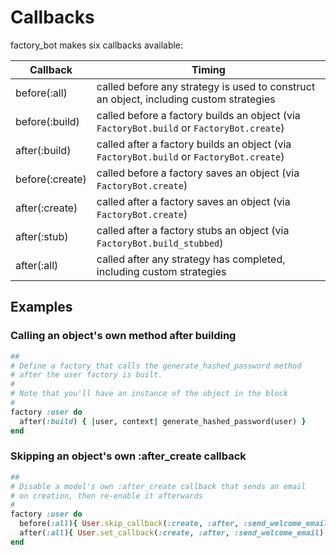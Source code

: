 # Callbacks

factory\_bot makes six callbacks available:

| Callback        | Timing                                                                                                                    |
| --------------- | ------------------------------------------------------------------------------------------------------------------------- |
| before(:all)    | called before any strategy is used to construct an object, including custom strategies                                    |
| before(:build)  | called before a factory builds an object (via `FactoryBot.build` or `FactoryBot.create`)                                  |
| after(:build)   | called after a factory builds an object (via `FactoryBot.build` or `FactoryBot.create`)                                   |
| before(:create) | called before a factory saves an object (via `FactoryBot.create`)                                                         |
| after(:create)  | called after a factory saves an object (via `FactoryBot.create`)                                                          |
| after(:stub)    | called after a factory stubs an object (via `FactoryBot.build_stubbed`)                                                   |
| after(:all)     | called after any strategy has completed, including custom strategies                                                      |


## Examples

### Calling an object's own method after building

```ruby
##
# Define a factory that calls the generate_hashed_password method
# after the user factory is built.
#
# Note that you'll have an instance of the object in the block
#
factory :user do
  after(:build) { |user, context| generate_hashed_password(user) }
end
```

### Skipping an object's own :after_create callback

```ruby
##
# Disable a model's own :after_create callback that sends an email
# on creation, then re-enable it afterwards
#
factory :user do
  before(:all){ User.skip_callback(:create, :after, :send_welcome_email) }
  after(:all){ User.set_callback(:create, :after, :send_welcome_email) }
end
```
